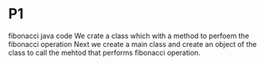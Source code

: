 # P1
fibonacci java code 
We crate a class which with a method to perfoem the fibonacci operation 
Next we create a main class and create an object of the class to call the mehtod that performs fibonacci operation.
